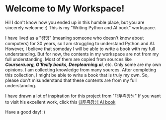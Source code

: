 # Welcome to My Workspace!

Hi! I don't know how you ended up in this humble place, but you are sincerely welcome :) This is my "Writing Python and AI book" workspace.

I have lived as a "컴맹" (meaning someone who doesn't know about computers) for 30 years, so I am struggling to understand Python and AI. However, I believe that someday I will be able to write a book with my full understanding. But for now, the contents in my workspace are not from my full understanding. Most of them are copied from sources like ***Coursera.org, O'Reilly books, Deeplearning.ai***, etc. Only some are my own opinions. I am collecting knowledge from many sources. After completing this collection, I might be able to write a book that is truly my own. So, please don't misunderstand that these contents are from my full understanding.

I have drawn a lot of inspiration for this project from "대두족장님" If you want to visit his excellent work, click this [대두족장님 AI book](https://github.com/neobundy/Deep-Dive-Into-AI-With-MLX-PyTorch/tree/master/book/000-hello-ai-world)

Have a good day! :)
